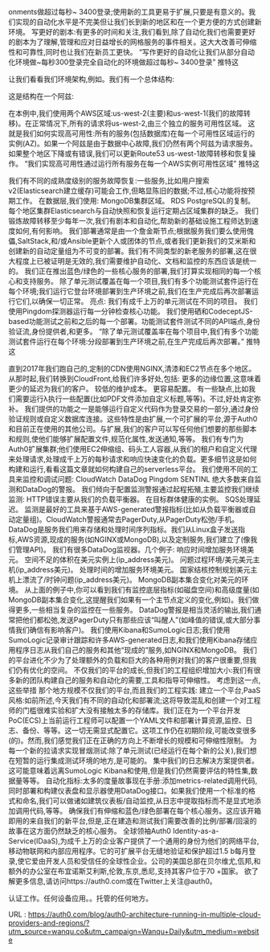 onments做超过每秒~ 3400登录;使用新的工具更易于扩展,只要是有意义的。我们实现的自动化水平是不完美但让我们长到新的地区和在一个更方便的方式创建新环境。 
 写更好的剧本:有更多的时间和关注,我们看到,除了自动化我们也需要更好的剧本为了理解,管理和应对日益增长的网格服务的事件相关。这大大改善可伸缩性和可靠性,同时也让我们在新员工更快。 
 “写作更好的自动化让我们从部分自动化环境做~每秒300登录完全自动化的环境做超过每秒~ 3400登录” 
 推特这 
  
  
  
 让我们看看我们环境架构,例如。我们有一个总体结构: 
  
  
  
 这是结构在一个阿兹: 
  
  
  
 在本例中,我们使用两个AWS区域:us-west-2(主要)和us-west-1(我们的故障转移)。在正常情况下,所有的请求将us-west-2,由三个独立的服务可用性区域。 
 这就是我们如何实现高可用性:所有的服务(包括数据库)在每一个可用性区域运行的实例(AZ)。如果一个阿兹是由于数据中心故障,我们仍然有两个阿兹为请求服务。如果整个地区下降或有错误,我们可以更新Route53 us-west-1故障转移和恢复操作。 
 “我们实现高可用性通过运行所有服务在每一个AWS实例可用性区域” 
 推特这 
  
  
  
 我们有不同的成熟度级别的服务故障恢复:一些服务,比如用户搜索v2(Elasticsearch建立缓存)可能会工作,但略显陈旧的数据;不过,核心功能将按预期工作。 
 在数据层,我们使用: 
 MongoDB集群区域。 
 RDS PostgreSQL的复制。 
 每个地区集群Elasticsearch与自动快照和恢复运行定期占区域集群的缺乏。 
 我们锻炼故障转移至少每年一次,我们有剧本和自动化,帮助新的基础设施工程师达到速度如何,有何影响。 
 我们部署通常是由一个詹金斯节点;根据服务我们要么使用傀儡,SaltStack,和/或Ansible更新个人或团体的节点,或者我们更新我们的艾米斯和创建新的自动定量组为不可变的部署。我们有不同类型的新老服务的部署,这在很大程度上已被证明是无效的,我们需要维护自动化、文档和监控的东西应该是统一的。 
 我们正在推出蓝色/绿色的一些核心服务的部署,我们打算实现相同的每一个核心和支持服务。 
 除了单元测试覆盖在每一个项目,我们有多个功能测试套件运行在每个环境;我们运行它登台环境部署到生产环境之前,我们在生产完成后再次部署运行它们,以确保一切正常。 
 亮点: 
 我们有成千上万的单元测试在不同的项目。 
 我们使用Pingdom探测器运行每一分钟检查核心功能。 
 我们使用硒和CodeceptJS-based功能测试之前和之后的每一个部署。功能测试套件测试不同的API端点,身份验证流,身份提供者,和更多。 
 “除了单元测试覆盖率在每个项目中,我们有多个功能测试套件运行在每个环境:分段部署到生产环境之前,在生产完成后再次部署。” 
 推特这 
  
  
  
  
 直到2017年我们跑自己的,定制的CDN使用NGINX,清漆和EC2节点在多个地区。从那时起,我们转换到CloudFront,给我们许多好处,包括: 
 更多的边缘位置,这意味着更少的延迟为我们的客户。 
 较低的维护成本。 
 更容易配置。 
 有一些缺点,比如我们需要运行λ执行一些配置(比如PDF文件添加自定义标题,等等)。不过,好处肯定弥补。 
 我们提供的功能之一是能够运行自定义代码作为登录交易的一部分,通过身份验证规则或自定义数据库连接。这些特性是由扩展,一个可扩展的平台,源于Auth0和目前正在使用的其他公司。与扩展,我们的客户可以写任何他们想要的那些脚本和规则,使他们能够扩展配置文件,规范化属性,发送通知,等等。 
 我们有专门为Auth0扩展集群;他们使用EC2伸缩组、码头工人容器,从我们的租户和自定义代理来处理请求,处理成千上万的每秒请求和响应快速变化的负载。更多细节这是如何构建和运行,看看这篇文章就如何构建自己的serverless平台。 
 我们使用不同的工具来监控和调试问题: 
 CloudWatch 
 DataDog 
 Pingdom 
 SENTINL 
 绝大多数来自监测和DataDog的警报。 
 我们倾向于配置监测警报通过起程拓殖,主要监控我们继续监测: 
 HTTP错误主要从我们的负载平衡器。 
 在目标群体健康的实例。 
 SQS处理延迟。 
 监测是最好的工具来基于AWS-generated警报指标(比如从负载平衡器或自动定量组)。CloudWatch警报通常去PagerDuty,从PagerDuty松弛/手机。 
 DataDog是服务我们用来存储和处理时间序列指标。我们从Linux盒子发送指标,AWS资源,现成的服务(如NGINX或MongoDB),以及定制服务,我们建立了(像我们管理API)。 
 我们有很多DataDog监视器。几个例子: 
 响应时间增加服务环境美元。 
 空间不足的体积在美元实例上(ip_address美元)。 
 问题过程环境/美元美元主机(ip_address美元)。 
 处理时间的增加服务环境美元。 
 国家结核控制规划美元主机上漂流了/时钟问题(ip_address美元)。 
 MongoDB副本集合变化对美元的环境。 
 从上面的例子中,你可以看到我们有监控底层指标(如磁盘空间)和高级度量(如MongoDB副本集合变化,这提醒我们如果有一个主节点定义的变化,例如)。我们做得更多,一些相当复杂的监控在一些服务。 
 DataDog警报是相当灵活的输出,我们通常把他们都松弛,发送PagerDuty只有那些应该“叫醒人”(如峰值的错误,或大部分事情我们确信有影响客户)。 
 我们使用Kibana和SumoLogic日志;我们使用SumoLogic记录审计跟踪和许多AWS-generated日志,和我们使用Kibana存储应用程序日志从我们自己的服务和其他“现成的”服务,如NGINX和MongoDB。 
 我们的平台进化不少为了处理额外的负载和巨大的各种用例对我们的客户很重要,但我们仍有优化的空间。 
 不仅我们的平台的成长,但我们的工程组织增加大小:我们有很多新的团队构建自己的服务和自动化的需要,工具和指导可伸缩性。 
 考虑到这一点,这些举措 
 那个地方规模不仅我们的平台,而且我们的工程实践: 
 建立一个平台,PaaS风格:如前所述,今天我们有不同的自动化和部署流;这将导致混乱和创建一个对工程师的门槛很难实验和扩大没有接触太多的存储库。我们正在为一个平台开发PoC(ECS)上当前运行工程师可以配置一个YAML文件和部署计算资源,监控、日志、备份、等等。这一切无需显式配置它。这项工作仍在初期阶段,可能改变很多(的)。然而,我们感觉我们正在正确的方向上不断增长的规模和可伸缩性限制。 
 为每一个新的拉请求实现冒烟测试:除了单元测试(已经运行在每个新的公关),我们想在短暂的运行集成测试环境的地方,是可能的。 
 集中我们的日志解决方案提供者。这可能意味着远离SumoLogic Kibana和使用,但是我们仍然需要评估的特性集,数据量等等。 
 自动化指标:太多的度量故事现在手册:添加metrics-related调用代码,同时部署和构建仪表盘和显示器使用DataDog接口。如果我们使用一个标准的格式和命名,我们可以做诸如建筑仪表板/自动监控,从日志中提取指标而不是显式地添加调用代码,等等。 
 确保我们有伸缩和蓝色/绿色部署在每个核心服务。这应该开箱即用的来自我们的新平台,但是,正在建造和测试我们需要改善的比例/部署/回滚的故事在这方面仍然缺乏的核心服务。 
 全球领袖Auth0 Identity-as-a-Service(IDaaS),为成千上万的企业客户提供了一个通用的身份为他们的网络平台,移动物联网和内部应用程序。它的可扩展平台无缝地验证和保护超过1.5 b每月登录,使它爱由开发人员和受信任的全球性企业。公司的美国总部在贝尔维尤,佤邦,和额外的办公室在布宜诺斯艾利斯,伦敦,东京,悉尼,支持其客户位于70 +国家。 
 欲了解更多信息,请访问https://auth0.com或在Twitter上关注@auth0。 
  
  
 认证工作。任何设备应用。。托管的任何地方。 
  
  
  
   
  URL : https://auth0.com/blog/auth0-architecture-running-in-multiple-cloud-providers-and-regions/?utm_source=wanqu.co&utm_campaign=Wanqu+Daily&utm_medium=website
